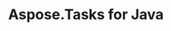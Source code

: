 ---
title: Aspose.Tasks for Java
type: docs
weight: 11
url: /java/
keywords: 
description: 
is_root: true
---